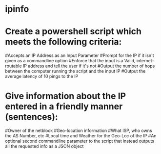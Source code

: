 # ipinfo

# Create a powershell script which meets the following criteria:
#Accepts an IP Address as an Input Parameter
#Prompt for the IP if it isn't given as a commandline option
#Enforce that the input is a Valid, internet-routable IP address and tell the user if it's not
#Output the number of hops between the computer running the script and the input IP
#Output the average latency of 10 pings to the IP
# Give information about the IP entered in a friendly manner (sentences):
#Owner of the netblock
#Geo-location information
#What ISP, who owns the AS Number, etc
#Local time and Weather for the Geo-Loc of the IP
#An optional second commandline parameter to the script that instead outputs all the requested info as a JSON object
